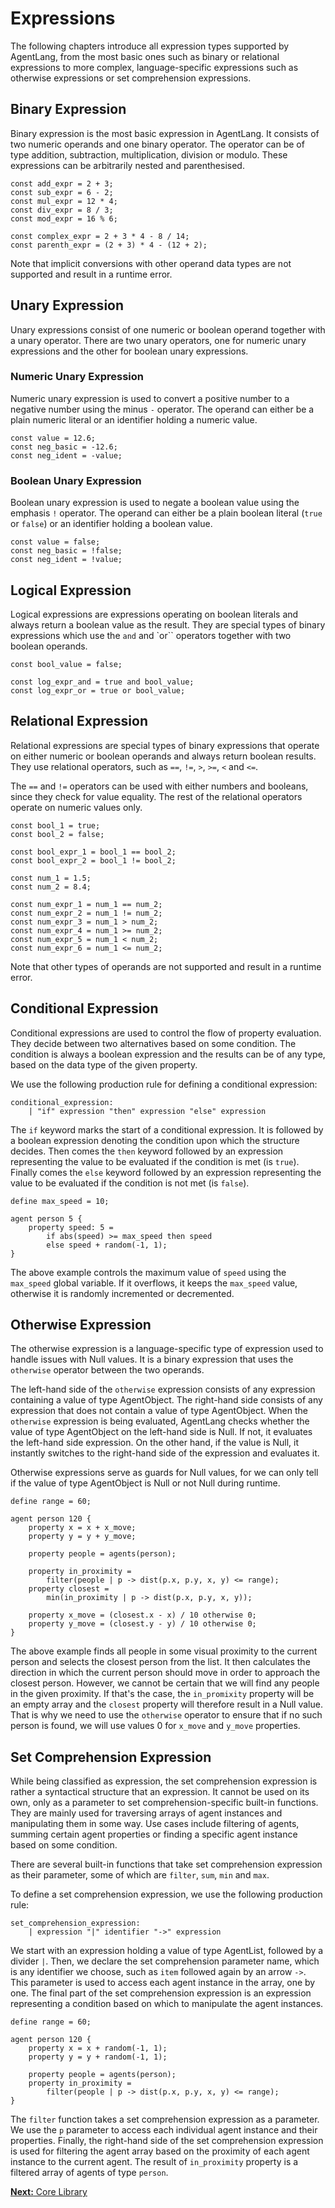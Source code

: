 # Expressions
The following chapters introduce all expression types supported by AgentLang, from the most basic ones such as binary or relational expressions to more complex, language-specific expressions such as otherwise expressions or set comprehension expressions.

## Binary Expression
Binary expression is the most basic expression in AgentLang. It consists of two numeric operands and one binary operator. The operator can be of type addition, subtraction, multiplication, division or modulo. These expressions can be arbitrarily nested and parenthesised.

```
const add_expr = 2 + 3;
const sub_expr = 6 - 2;
const mul_expr = 12 * 4;
const div_expr = 8 / 3;
const mod_expr = 16 % 6;

const complex_expr = 2 + 3 * 4 - 8 / 14;
const parenth_expr = (2 + 3) * 4 - (12 + 2);
```

Note that implicit conversions with other operand data types are not supported and result in a runtime error.

## Unary Expression
Unary expressions consist of one numeric or boolean operand together with a unary operator. There are two unary operators, one for numeric unary expressions and the other for boolean unary expressions.

### Numeric Unary Expression
Numeric unary expression is used to convert a positive number to a negative number using the minus `-` operator. The operand can either be a plain numeric literal or an identifier holding a numeric value.

```
const value = 12.6;
const neg_basic = -12.6;
const neg_ident = -value;
```

### Boolean Unary Expression
Boolean unary expression is used to negate a boolean value using the emphasis `!` operator. The operand can either be a plain boolean literal (`true` or `false`) or an identifier holding a boolean value.

```
const value = false;
const neg_basic = !false;
const neg_ident = !value;
```

## Logical Expression
Logical expressions are expressions operating on boolean literals and always return a boolean value as the result. They are special types of binary expressions which use the `and` and `or`` operators together with two boolean operands.

```
const bool_value = false;

const log_expr_and = true and bool_value;
const log_expr_or = true or bool_value;
```

## Relational Expression
Relational expressions are special types of binary expressions that operate on either numeric or boolean operands and always return boolean results. They use relational operators, such as `==`, `!=`, `>`, `>=`, `<` and `<=`.

The `==` and `!=` operators can be used with either numbers and booleans, since they check for value equality. The rest of the relational operators operate on numeric values only.

```
const bool_1 = true;
const bool_2 = false;

const bool_expr_1 = bool_1 == bool_2;
const bool_expr_2 = bool_1 != bool_2;

const num_1 = 1.5;
const num_2 = 8.4;

const num_expr_1 = num_1 == num_2;
const num_expr_2 = num_1 != num_2;
const num_expr_3 = num_1 > num_2;
const num_expr_4 = num_1 >= num_2;
const num_expr_5 = num_1 < num_2;
const num_expr_6 = num_1 <= num_2;
```

Note that other types of operands are not supported and result in a runtime error.

## Conditional Expression
Conditional expressions are used to control the flow of property evaluation. They decide between two alternatives based on some condition. The condition is always a boolean expression and the results can be of any type, based on the data type of the given property.

We use the following production rule for defining a conditional expression:

```
conditional_expression:
    | "if" expression "then" expression "else" expression
```

The `if` keyword marks the start of a conditional expression. It is followed by a boolean expression denoting the condition upon which the structure decides. Then comes the `then` keyword followed by an expression representing the value to be evaluated if the condition is met (is `true`). Finally comes the `else` keyword followed by an expression representing the value to be evaluated if the condition is not met (is `false`).

```
define max_speed = 10;

agent person 5 {
    property speed: 5 =
        if abs(speed) >= max_speed then speed
        else speed + random(-1, 1);
}
```

The above example controls the maximum value of `speed` using the `max_speed` global variable. If it overflows, it keeps the `max_speed` value, otherwise it is randomly incremented or decremented.

## Otherwise Expression
The otherwise expression is a language-specific type of expression used to handle issues with Null values. It is a binary expression that uses the `otherwise` operator between the two operands.

The left-hand side of the `otherwise` expression consists of any expression containing a value of type AgentObject. The right-hand side consists of any expression that does not contain a value of type AgentObject. When the `otherwise` expression is being evaluated, AgentLang checks whether the value of type AgentObject on the left-hand side is Null. If not, it evaluates the left-hand side expression. On the other hand, if the value is Null, it instantly switches to the right-hand side of the expression and evaluates it.

Otherwise expressions serve as guards for Null values, for we can only tell if the value of type AgentObject is Null or not Null during runtime.

```
define range = 60;

agent person 120 {
    property x = x + x_move;
    property y = y + y_move;

    property people = agents(person);

    property in_proximity =
        filter(people | p -> dist(p.x, p.y, x, y) <= range);
    property closest =
        min(in_proximity | p -> dist(p.x, p.y, x, y));

    property x_move = (closest.x - x) / 10 otherwise 0;
    property y_move = (closest.y - y) / 10 otherwise 0;
}
```

The above example finds all people in some visual proximity to the current person and selects the closest person from the list. It then calculates the direction in which the current person should move in order to approach the closest person. However, we cannot be certain that we will find any people in the given proximity. If that's the case, the `in_promixity` property will be an empty array and the `closest` property will therefore result in a Null value. That is why we need to use the `otherwise` operator to ensure that if no such person is found, we will use values 0 for `x_move` and `y_move` properties.

## Set Comprehension Expression
While being classified as expression, the set comprehension expression is rather a syntactical structure that an expression. It cannot be used on its own, only as a parameter to set comprehension-specific built-in functions. They are mainly used for traversing arrays of agent instances and manipulating them in some way. Use cases include filtering of agents, summing certain agent properties or finding a specific agent instance based on some condition.

There are several built-in functions that take set comprehension expression as their parameter, some of which are `filter`, `sum`, `min` and `max`.

To define a set comprehension expression, we use the following production rule:

```
set_comprehension_expression:
    | expression "|" identifier "->" expression
```

We start with an expression holding a value of type AgentList, followed by a divider `|`. Then, we declare the set comprehension parameter name, which is any identifier we choose, such as `item` followed again by an arrow `->`. This parameter is used to access each agent instance in the array, one by one. The final part of the set comprehension expression is an expression representing a condition based on which to manipulate the agent instances.

```
define range = 60;

agent person 120 {
    property x = x + random(-1, 1);
    property y = y + random(-1, 1);

    property people = agents(person);
    property in_proximity =
        filter(people | p -> dist(p.x, p.y, x, y) <= range);
}
```

The `filter` function takes a set comprehension expression as a parameter. We use the `p` parameter to access each individual agent instance and their properties. Finally, the right-hand side of the set comprehension expression is used for filtering the agent array based on the proximity of each agent instance to the current agent. The result of `in_proximity` property is a filtered array of agents of type `person`.

[**Next:** Core Library](/documentation/language-specification/core-library)